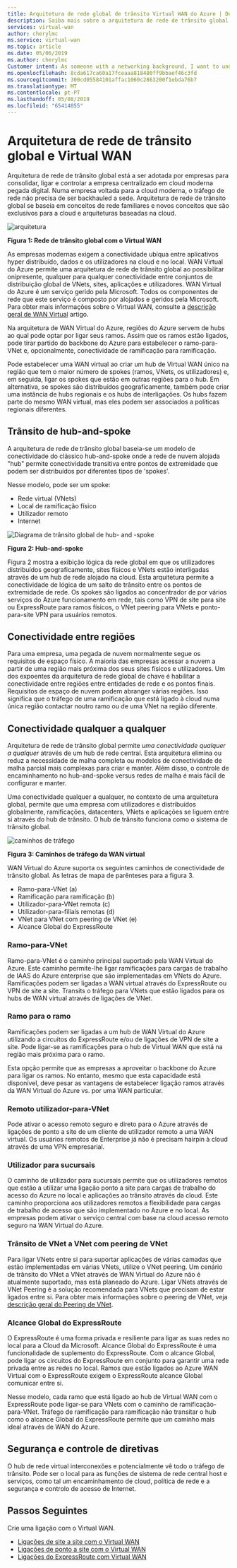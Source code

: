 ```yaml
---
title: Arquitetura de rede global de trânsito Virtual WAN do Azure | Documentos da Microsoft
description: Saiba mais sobre a arquitetura de rede de trânsito global para Virtual WAN
services: virtual-wan
author: cherylmc
ms.service: virtual-wan
ms.topic: article
ms.date: 05/06/2019
ms.author: cherylmc
Customer intent: As someone with a networking background, I want to understand global transit network architecture as it relates to Virtual WAN.
ms.openlocfilehash: 8cda617ca60a17fceaaa818480ff9bbaef46c3fd
ms.sourcegitcommit: 300cd05584101affac1060c2863200f1ebda76b7
ms.translationtype: MT
ms.contentlocale: pt-PT
ms.lasthandoff: 05/08/2019
ms.locfileid: "65414055"
---
```

# <a name="global-transit-network-architecture-and-virtual-wan"></a>Arquitetura de rede de trânsito global e Virtual WAN

Arquitetura de rede de trânsito global está a ser adotada por empresas para consolidar, ligar e controlar a empresa centralizado em cloud moderna pegada digital. Numa empresa voltada para a cloud moderna, o tráfego de rede não precisa de ser backhauled a sede. Arquitetura de rede de trânsito global se baseia em conceitos de rede familiares e novos conceitos que são exclusivos para a cloud e arquiteturas baseadas na cloud.

![arquitetura](./media/virtual-wan-global-transit-network-architecture/architecture2.png)

**Figura 1: Rede de trânsito global com o Virtual WAN**

As empresas modernas exigem a conectividade ubíqua entre aplicativos hyper distribuído, dados e os utilizadores na cloud e no local. WAN Virtual do Azure permite uma arquitetura de rede de trânsito global ao possibilitar onipresente, qualquer para qualquer conectividade entre conjuntos de distribuição global de VNets, sites, aplicações e utilizadores. WAN Virtual do Azure é um serviço gerido pela Microsoft. Todos os componentes de rede que este serviço é composto por alojados e geridos pela Microsoft. Para obter mais informações sobre o Virtual WAN, consulte a [descrição geral de WAN Virtual](virtual-wan-about.md) artigo.

Na arquitetura de WAN Virtual do Azure, regiões do Azure servem de hubs ao qual pode optar por ligar seus ramos. Assim que os ramos estão ligados, pode tirar partido do backbone do Azure para estabelecer o ramo-para-VNet e, opcionalmente, conectividade de ramificação para ramificação.

Pode estabelecer uma WAN virtual ao criar um hub de Virtual WAN único na região que tem o maior número de spokes (ramos, VNets, os utilizadores) e, em seguida, ligar os spokes que estão em outras regiões para o hub. Em alternativa, se spokes são distribuídos geograficamente, também pode criar uma instância de hubs regionais e os hubs de interligações. Os hubs fazem parte do mesmo WAN virtual, mas eles podem ser associados a políticas regionais diferentes.

## <a name="hub"></a>Trânsito de hub-and-spoke

A arquitetura de rede de trânsito global baseia-se um modelo de conectividade do clássico hub-and-spoke onde a rede de nuvem alojada "hub" permite conectividade transitiva entre pontos de extremidade que podem ser distribuídos por diferentes tipos de 'spokes'.
  
Nesse modelo, pode ser um spoke:

* Rede virtual (VNets)
* Local de ramificação físico
* Utilizador remoto
* Internet

![Diagrama de trânsito global de hub- and -spoke](./media/virtual-wan-global-transit-network-architecture/architecture.png)

**Figura 2: Hub-and-spoke**

Figura 2 mostra a exibição lógica da rede global em que os utilizadores distribuídos geograficamente, sites físicos e VNets estão interligadas através de um hub de rede alojado na cloud. Esta arquitetura permite a conectividade de lógica de um salto de trânsito entre os pontos de extremidade de rede. Os spokes são ligados ao concentrador de por vários serviços do Azure funcionamento em rede, tais como VPN de site para site ou ExpressRoute para ramos físicos, o VNet peering para VNets e ponto-para-site VPN para usuários remotos.

## <a name="crossregion"></a>Conectividade entre regiões

Para uma empresa, uma pegada de nuvem normalmente segue os requisitos de espaço físico. A maioria das empresas acessar a nuvem a partir de uma região mais próxima dos seus sites físicos e utilizadores. Um dos expoentes da arquitetura de rede global de chave é habilitar a conectividade entre regiões entre entidades de rede e os pontos finais. Requisitos de espaço de nuvem podem abranger várias regiões. Isso significa que o tráfego de uma ramificação que está ligado à cloud numa única região contactar noutro ramo ou de uma VNet na região diferente.

## <a name="any"></a>Conectividade qualquer a qualquer

Arquitetura de rede de trânsito global permite *uma conectividade qualquer a qualquer* através de um hub de rede central. Esta arquitetura elimina ou reduz a necessidade de malha completa ou modelos de conectividade de malha parcial mais complexas para criar e manter. Além disso, o controle de encaminhamento no hub-and-spoke versus redes de malha é mais fácil de configurar e manter.

Uma conectividade qualquer a qualquer, no contexto de uma arquitetura global, permite que uma empresa com utilizadores e distribuídos globalmente, ramificações, datacenters, VNets e aplicações se liguem entre si através do hub de trânsito. O hub de trânsito funciona como o sistema de trânsito global.

![caminhos de tráfego](./media/virtual-wan-global-transit-network-architecture/trafficpath.png)

**Figura 3: Caminhos de tráfego da WAN virtual**

WAN Virtual do Azure suporta os seguintes caminhos de conectividade de trânsito global. As letras de mapa de parênteses para a figura 3.

* Ramo-para-VNet (a)  
* Ramificação para ramificação (b)
* Utilizador-para-VNet remota (c)
* Utilizador-para-filiais remotas (d)
* VNet para VNet com peering de VNet (e)
* Alcance Global do ExpressRoute 

### <a name="branchvnet"></a>Ramo-para-VNet

Ramo-para-VNet é o caminho principal suportado pela WAN Virtual do Azure. Este caminho permite-lhe ligar ramificações para cargas de trabalho de IAAS do Azure enterprise que são implementadas em VNets do Azure. Ramificações podem ser ligadas a WAN virtual através do ExpressRoute ou VPN de site a site. Transits o tráfego para VNets que estão ligados para os hubs de WAN virtual através de ligações de VNet.

### <a name="branchbranch"></a>Ramo para o ramo

Ramificações podem ser ligadas a um hub de WAN Virtual do Azure utilizando a circuitos do ExpressRoute e/ou de ligações de VPN de site a site. Pode ligar-se as ramificações para o hub de Virtual WAN que está na região mais próxima para o ramo.

Esta opção permite que as empresas a aproveitar o backbone do Azure para ligar os ramos. No entanto, mesmo que esta capacidade está disponível, deve pesar as vantagens de estabelecer ligação ramos através da WAN Virtual do Azure vs. por uma WAN particular.

### <a name="usertovnet"></a>Remoto utilizador-para-VNet

Pode ativar o acesso remoto seguro e direto para o Azure através de ligações de ponto a site de um cliente de utilizador remoto a uma WAN virtual. Os usuários remotos de Enterprise já não é precisam hairpin à cloud através de uma VPN empresarial.

### <a name="usertobranch"></a>Utilizador para sucursais

O caminho de utilizador para sucursais permite que os utilizadores remotos que estão a utilizar uma ligação ponto a site para cargas de trabalho do acesso do Azure no local e aplicações ao trânsito através da cloud. Este caminho proporciona aos utilizadores remotos a flexibilidade para cargas de trabalho de acesso que são implementado no Azure e no local. As empresas podem ativar o serviço central com base na cloud acesso remoto seguro na WAN Virtual do Azure.

### <a name="vnetvnet"></a>Trânsito de VNet a VNet com peering de VNet

Para ligar VNets entre si para suportar aplicações de várias camadas que estão implementadas em várias VNets, utilize o VNet peering. Um cenário de trânsito do VNet a VNet através de WAN Virtual do Azure não é atualmente suportado, mas está planeado do Azure. Ligar VNets através de VNet Peering é a solução recomendada para VNets que precisam de estar ligados entre si. Para obter mais informações sobre o peering de VNet, veja [descrição geral do Peering de VNet](../virtual-network/virtual-network-peering-overview.md).

### <a name="globalreach"></a>Alcance Global do ExpressRoute

O ExpressRoute é uma forma privada e resiliente para ligar as suas redes no local para a Cloud da Microsoft. Alcance Global do ExpressRoute é uma funcionalidade de suplemento do ExpressRoute. Com o alcance Global, pode ligar os circuitos do ExpressRoute em conjunto para garantir uma rede privada entre as redes no local. Ramos que estão ligados ao Azure WAN Virtual com o ExpressRoute exigem o ExpressRoute alcance Global comunicar entre si.

Nesse modelo, cada ramo que está ligado ao hub de Virtual WAN com o ExpressRoute pode ligar-se para VNets com o caminho de ramificação-para-VNet. Tráfego de ramificação para ramificação não transitar o hub como o alcance Global do ExpressRoute permite que um caminho mais ideal através de WAN do Azure.

## <a name="security"></a>Segurança e controle de diretivas

O hub de rede virtual interconexões e potencialmente vê todo o tráfego de trânsito. Pode ser o local para as funções de sistema de rede central host e serviços, como tal um encaminhamento de cloud, política de rede e a segurança e controlo de acesso de Internet.

## <a name="next-steps"></a>Passos Seguintes

Crie uma ligação com o Virtual WAN.

* [Ligações de site a site com o Virtual WAN](virtual-wan-site-to-site-portal.md)
* [Ligações de ponto a site com o Virtual WAN](virtual-wan-point-to-site-portal.md)
* [Ligações do ExpressRoute com Virtual WAN](virtual-wan-expressroute-portal.md)
